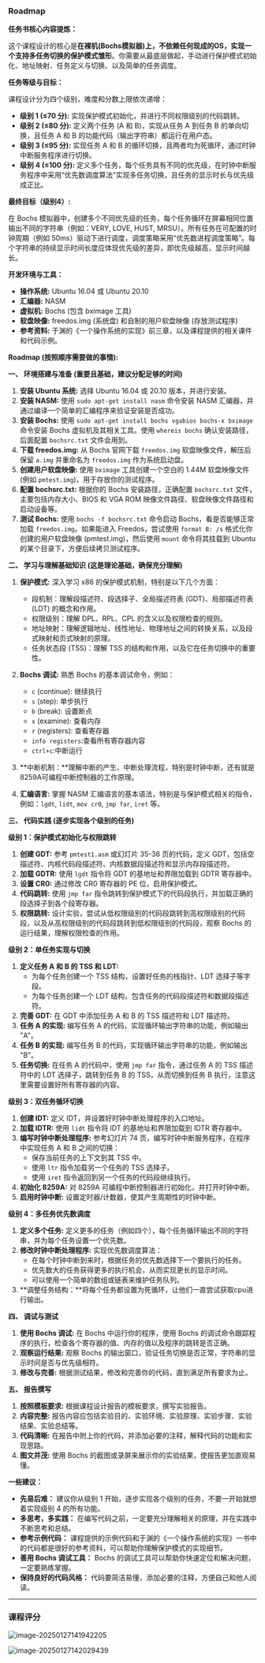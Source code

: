 ### Roadmap

**任务书核心内容提炼：**

这个课程设计的核心是**在裸机(Bochs模拟器)上，不依赖任何现成的OS，实现一个支持多任务切换的保护模式雏形**。你需要从最底层做起，手动进行保护模式初始化、地址映射、任务定义与切换、以及简单的任务调度。

**任务等级与目标：**

课程设计分为四个级别，难度和分数上限依次递增：

*   **级别 1 (≤70 分):** 实现保护模式初始化，并进行不同权限级别的代码跳转。
*   **级别 2 (≤80 分):** 定义两个任务 (A 和 B)，实现从任务 A 到任务 B 的单向切换，且任务 A 和 B 的功能代码（输出字符串）都运行在用户态。
*   **级别 3 (≤95 分):** 实现任务 A 和 B 的循环切换，且两者均为死循环，通过时钟中断服务程序进行切换。
*   **级别 4 (≤100 分):** 定义多个任务，每个任务具有不同的优先级，在时钟中断服务程序中采用“优先数调度算法”实现多任务切换，且任务的显示时长与优先级成正比。

**最终目标（级别4）:**

在 Bochs 模拟器中，创建多个不同优先级的任务，每个任务循环在屏幕相同位置输出不同的字符串（例如：VERY, LOVE, HUST, MRSU）。所有任务在可配置的时钟周期（例如 50ms）驱动下进行调度，调度策略采用“优先数进程调度策略”。每个字符串的持续显示时间长度应体现优先级的差异，即优先级越高，显示时间越长。

**开发环境与工具：**

*   **操作系统:** Ubuntu 16.04 或 Ubuntu 20.10
*   **汇编器:** NASM
*   **虚拟机:** Bochs (包含 bximage 工具)
*   **软盘映像:** freedos.img (系统盘) 和自制的用户软盘映像 (存放测试程序)
*   **参考资料:** 于渊的《一个操作系统的实现》前三章，以及课程提供的相关课件和代码示例。

**Roadmap (按照顺序需要做的事情):**

**一、 环境搭建与准备 (重要且基础，建议分配足够的时间)**

1. **安装 Ubuntu 系统:**  选择 Ubuntu 16.04 或 20.10 版本，并进行安装。
2. **安装 NASM:** 使用 `sudo apt-get install nasm` 命令安装 NASM 汇编器，并通过编译一个简单的汇编程序来验证安装是否成功。
3. **安装 Bochs:** 使用 `sudo apt-get install bochs vgabios bochs-x bximage` 命令安装 Bochs 虚拟机及其相关工具。使用 `whereis bochs` 确认安装路径，后面配置 `bochsrc.txt` 文件会用到。
4. **下载 freedos.img:** 从 Bochs 官网下载 `freedos.img` 软盘映像文件，解压后保留 `a.img` 并重命名为 `freedos.img` 作为系统启动盘。
5. **创建用户软盘映像:** 使用 `bximage` 工具创建一个空白的 1.44M 软盘映像文件 (例如 `pmtest.img`)，用于存放你的测试程序。
6. **配置 bochsrc.txt:**  根据你的 Bochs 安装路径，正确配置 `bochsrc.txt` 文件，主要包括内存大小、BIOS 和 VGA ROM 映像文件路径、软盘映像文件路径和启动设备等。
7. **测试 Bochs:** 使用 `bochs -f bochsrc.txt` 命令启动 Bochs，看是否能够正常加载 `freedos.img`。如果能进入 Freedos，尝试使用 `format B: /s` 格式化你创建的用户软盘映像 (pmtest.img)，然后使用 `mount` 命令将其挂载到 Ubuntu 的某个目录下，方便后续拷贝测试程序。

**二、 学习与理解基础知识 (这是理论基础，确保充分理解)**

1. **保护模式:** 深入学习 x86 的保护模式机制，特别是以下几个方面：
    *   段机制：理解段描述符、段选择子、全局描述符表 (GDT)、局部描述符表 (LDT) 的概念和作用。
    *   权限级别：理解 DPL、RPL、CPL 的含义以及权限检查的规则。
    *   地址映射：理解逻辑地址、线性地址、物理地址之间的转换关系，以及段式映射和页式映射的原理。
    *   任务状态段 (TSS)：理解 TSS 的结构和作用，以及它在任务切换中的重要性。
2. **Bochs 调试:** 熟悉 Bochs 的基本调试命令，例如：
    *   `c` (continue): 继续执行
    *   `s` (step): 单步执行
    *   `b` (break): 设置断点
    *   `x` (examine): 查看内存
    *   `r` (registers): 查看寄存器
    *   `info registers`:查看所有寄存器内容
    *   `ctrl+c`:中断运行

3. **中断机制：**理解中断的产生、中断处理流程，特别是时钟中断，还有就是8259A可编程中断控制器的工作原理。
4. **汇编语言:** 掌握 NASM 汇编语言的基本语法，特别是与保护模式相关的指令，例如：`lgdt`, `lidt`, `mov cr0`, `jmp far`, `iret` 等。

**三、 代码实践 (逐步实现各个级别的任务)**

**级别 1：保护模式初始化与权限跳转**

1. **创建 GDT:** 参考 `pmtest1.asm` 或幻灯片 35-36 页的代码，定义 GDT，包括空描述符、内核代码段描述符、内核数据段描述符和显示内存段描述符。
2. **加载 GDTR:** 使用 `lgdt` 指令将 GDT 的基地址和界限加载到 GDTR 寄存器中。
3. **设置 CR0:** 通过修改 CR0 寄存器的 PE 位，启用保护模式。
4. **代码跳转:** 使用 `jmp far` 指令跳转到保护模式下的代码段执行，并加载正确的段选择子到各个段寄存器。
5. **权限跳转:** 设计实验，尝试从低权限级别的代码段跳转到高权限级别的代码段，以及从高权限级别的代码段跳转到低权限级别的代码段，观察 Bochs 的运行结果，理解权限检查的作用。

**级别 2：单任务实现与切换**

1. **定义任务 A 和 B 的 TSS 和 LDT:**
    *   为每个任务创建一个 TSS 结构，设置好任务的栈指针、LDT 选择子等字段。
    *   为每个任务创建一个 LDT 结构，包含任务的代码段描述符和数据段描述符。
2. **完善 GDT:** 在 GDT 中添加任务 A 和 B 的 TSS 描述符和 LDT 描述符。
3. **任务 A 的实现:** 编写任务 A 的代码，实现循环输出字符串的功能，例如输出 "A"。
4. **任务 B 的实现:** 编写任务 B 的代码，实现循环输出字符串的功能，例如输出 "B"。
5. **任务切换:** 在任务 A 的代码中，使用 `jmp far` 指令，通过任务 A 的 TSS 描述符中的 LDT 选择子，跳转到任务 B 的 TSS，从而切换到任务 B 执行，注意这里需要设置好所有寄存器的内容。

**级别 3：双任务循环切换**

1. **创建 IDT:** 定义 IDT，并设置好时钟中断处理程序的入口地址。
2. **加载 IDTR:** 使用 `lidt` 指令将 IDT 的基地址和界限加载到 IDTR 寄存器中。
3. **编写时钟中断处理程序:** 参考幻灯片 74 页，编写时钟中断服务程序，在程序中实现任务 A 和 B 之间的切换：
    *   保存当前任务的上下文到其 TSS 中。
    *   使用 `ltr` 指令加载另一个任务的 TSS 选择子。
    *   使用 `iret` 指令返回到另一个任务的代码段继续执行。
4. **初始化 8259A:** 对 8259A 可编程中断控制器进行初始化，并打开时钟中断。
5. **启用时钟中断:** 设置定时器/计数器，使其产生周期性的时钟中断。

**级别 4：多任务优先数调度**

1. **定义多个任务:**  定义更多的任务（例如四个），每个任务循环输出不同的字符串，并为每个任务设置一个优先数。
2. **修改时钟中断处理程序:** 实现优先数调度算法：
    *   在每个时钟中断到来时，根据任务的优先数选择下一个要执行的任务。
    *   优先数大的任务获得更多的执行机会，从而实现更长的显示时间。
    *   可以使用一个简单的数组或链表来维护任务队列。
3. **调整任务结构：**将每个任务都设置为死循环，让他们一直尝试获取cpu进行输出。

**四、 调试与测试**

1. **使用 Bochs 调试:** 在 Bochs 中运行你的程序，使用 Bochs 的调试命令跟踪程序的执行，检查各个寄存器的值、内存的值以及程序的跳转是否正确。
2. **观察运行结果:** 观察 Bochs 的输出窗口，验证任务切换是否正常，字符串的显示时间是否与优先级相符。
3. **修改与完善:** 根据测试结果，修改和完善你的代码，直到满足所有要求为止。

**五、 报告撰写**

1. **按照模板要求:** 根据课程设计报告的模板要求，撰写实验报告。
2. **内容完整:** 报告内容应包括实验目的、实验环境、实验原理、实验步骤、实验结果、实验总结等。
3. **代码清晰:** 在报告中附上你的代码，并添加必要的注释，解释代码的功能和实现思路。
4. **图文并茂:** 使用 Bochs 的截图或录屏来展示你的实验结果，使报告更加直观易懂。

**一些建议：**

*   **先易后难：** 建议你从级别 1 开始，逐步实现各个级别的任务，不要一开始就想着实现级别 4 的所有功能。
*   **多思考，多实践：** 在编写代码之前，一定要充分理解相关的原理，并在实践中不断思考和总结。
*   **参考示例代码：** 课程提供的示例代码和于渊的《一个操作系统的实现》一书中的代码都是很好的参考资料，可以帮助你理解保护模式的实现细节。
*   **善用 Bochs 调试工具：** Bochs 的调试工具可以帮助你快速定位和解决问题，一定要熟练掌握。
*   **保持良好的代码风格：** 代码要简洁易懂，添加必要的注释，方便自己和他人阅读。

---

### 课程评分

![image-20250127141942205](C:\Users\kobedai\AppData\Roaming\Typora\typora-user-images\image-20250127141942205.png)

![image-20250127142029439](C:\Users\kobedai\AppData\Roaming\Typora\typora-user-images\image-20250127142029439.png)